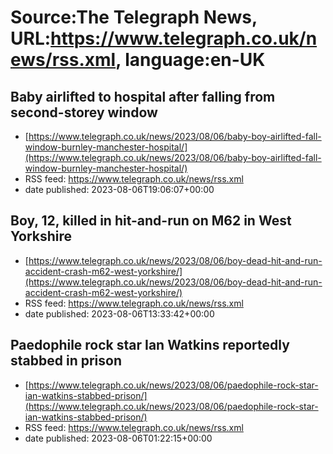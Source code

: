 # Source:The Telegraph News, URL:https://www.telegraph.co.uk/news/rss.xml, language:en-UK

## Baby airlifted to hospital after falling from second-storey window
 - [https://www.telegraph.co.uk/news/2023/08/06/baby-boy-airlifted-fall-window-burnley-manchester-hospital/](https://www.telegraph.co.uk/news/2023/08/06/baby-boy-airlifted-fall-window-burnley-manchester-hospital/)
 - RSS feed: https://www.telegraph.co.uk/news/rss.xml
 - date published: 2023-08-06T19:06:07+00:00



## Boy, 12, killed in hit-and-run on M62 in West Yorkshire
 - [https://www.telegraph.co.uk/news/2023/08/06/boy-dead-hit-and-run-accident-crash-m62-west-yorkshire/](https://www.telegraph.co.uk/news/2023/08/06/boy-dead-hit-and-run-accident-crash-m62-west-yorkshire/)
 - RSS feed: https://www.telegraph.co.uk/news/rss.xml
 - date published: 2023-08-06T13:33:42+00:00



## Paedophile rock star Ian Watkins reportedly stabbed in prison
 - [https://www.telegraph.co.uk/news/2023/08/06/paedophile-rock-star-ian-watkins-stabbed-prison/](https://www.telegraph.co.uk/news/2023/08/06/paedophile-rock-star-ian-watkins-stabbed-prison/)
 - RSS feed: https://www.telegraph.co.uk/news/rss.xml
 - date published: 2023-08-06T01:22:15+00:00




